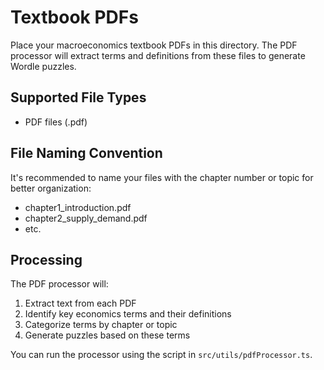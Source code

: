 # Textbook PDFs

Place your macroeconomics textbook PDFs in this directory. The PDF processor will extract terms and definitions from these files to generate Wordle puzzles.

## Supported File Types

- PDF files (.pdf)

## File Naming Convention

It's recommended to name your files with the chapter number or topic for better organization:

- chapter1_introduction.pdf
- chapter2_supply_demand.pdf
- etc.

## Processing

The PDF processor will:
1. Extract text from each PDF
2. Identify key economics terms and their definitions
3. Categorize terms by chapter or topic
4. Generate puzzles based on these terms

You can run the processor using the script in `src/utils/pdfProcessor.ts`.

